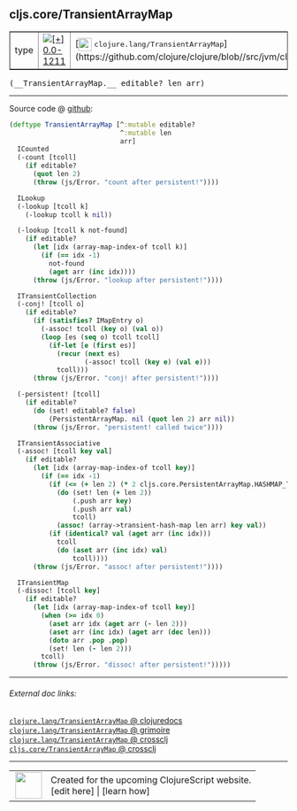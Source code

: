 ## cljs.core/TransientArrayMap



 <table border="1">
<tr>
<td>type</td>
<td><a href="https://github.com/cljsinfo/cljs-api-docs/tree/0.0-1211"><img valign="middle" alt="[+] 0.0-1211" title="Added in 0.0-1211" src="https://img.shields.io/badge/+-0.0--1211-lightgrey.svg"></a> </td>
<td>
[<img height="24px" valign="middle" src="http://i.imgur.com/1GjPKvB.png"> <samp>clojure.lang/TransientArrayMap</samp>](https://github.com/clojure/clojure/blob//src/jvm/clojure/lang/PersistentArrayMap.java)
</td>
</tr>
</table>


 <samp>
(__TransientArrayMap.__ editable? len arr)<br>
</samp>

---







Source code @ [github](https://github.com/clojure/clojurescript/blob/r2261/src/cljs/cljs/core.cljs#L4591-L4657):

```clj
(deftype TransientArrayMap [^:mutable editable?
                            ^:mutable len
                            arr]
  ICounted
  (-count [tcoll]
    (if editable?
      (quot len 2)
      (throw (js/Error. "count after persistent!"))))

  ILookup
  (-lookup [tcoll k]
    (-lookup tcoll k nil))

  (-lookup [tcoll k not-found]
    (if editable?
      (let [idx (array-map-index-of tcoll k)]
        (if (== idx -1)
          not-found
          (aget arr (inc idx))))
      (throw (js/Error. "lookup after persistent!"))))

  ITransientCollection
  (-conj! [tcoll o]
    (if editable?
      (if (satisfies? IMapEntry o)
        (-assoc! tcoll (key o) (val o))
        (loop [es (seq o) tcoll tcoll]
          (if-let [e (first es)]
            (recur (next es)
                   (-assoc! tcoll (key e) (val e)))
            tcoll)))
      (throw (js/Error. "conj! after persistent!"))))

  (-persistent! [tcoll]
    (if editable?
      (do (set! editable? false)
          (PersistentArrayMap. nil (quot len 2) arr nil))
      (throw (js/Error. "persistent! called twice"))))

  ITransientAssociative
  (-assoc! [tcoll key val]
    (if editable?
      (let [idx (array-map-index-of tcoll key)]
        (if (== idx -1)
          (if (<= (+ len 2) (* 2 cljs.core.PersistentArrayMap.HASHMAP_THRESHOLD))
            (do (set! len (+ len 2))
                (.push arr key)
                (.push arr val)
                tcoll)
            (assoc! (array->transient-hash-map len arr) key val))
          (if (identical? val (aget arr (inc idx)))
            tcoll
            (do (aset arr (inc idx) val)
                tcoll))))
      (throw (js/Error. "assoc! after persistent!"))))

  ITransientMap
  (-dissoc! [tcoll key]
    (if editable?
      (let [idx (array-map-index-of tcoll key)]
        (when (>= idx 0)
          (aset arr idx (aget arr (- len 2)))
          (aset arr (inc idx) (aget arr (dec len)))
          (doto arr .pop .pop)
          (set! len (- len 2)))
        tcoll)
      (throw (js/Error. "dissoc! after persistent!")))))
```

<!--
Repo - tag - source tree - lines:

 <pre>
clojurescript @ r2261
└── src
    └── cljs
        └── cljs
            └── <ins>[core.cljs:4591-4657](https://github.com/clojure/clojurescript/blob/r2261/src/cljs/cljs/core.cljs#L4591-L4657)</ins>
</pre>

-->

---



###### External doc links:

[`clojure.lang/TransientArrayMap` @ clojuredocs](http://clojuredocs.org/clojure.lang/TransientArrayMap)<br>
[`clojure.lang/TransientArrayMap` @ grimoire](http://conj.io/store/v1/org.clojure/clojure/1.7.0-beta3/clj/clojure.lang/TransientArrayMap/)<br>
[`clojure.lang/TransientArrayMap` @ crossclj](http://crossclj.info/fun/clojure.lang/TransientArrayMap.html)<br>
[`cljs.core/TransientArrayMap` @ crossclj](http://crossclj.info/fun/cljs.core.cljs/TransientArrayMap.html)<br>

---

 <table>
<tr><td>
<img valign="middle" align="right" width="48px" src="http://i.imgur.com/Hi20huC.png">
</td><td>
Created for the upcoming ClojureScript website.<br>
[edit here] | [learn how]
</td></tr></table>

[edit here]:https://github.com/cljsinfo/cljs-api-docs/blob/master/cljsdoc/cljs.core_TransientArrayMap.cljsdoc
[learn how]:https://github.com/cljsinfo/cljs-api-docs/wiki/cljsdoc-files

<!--

This information was too distracting to show to readers, but I'll leave it
commented here since it is helpful to:

- pretty-print the data used to generate this document
- and show how to retrieve that data



The API data for this symbol:

```clj
{:ns "cljs.core",
 :name "TransientArrayMap",
 :signature ["[editable? len arr]"],
 :history [["+" "0.0-1211"]],
 :type "type",
 :full-name-encode "cljs.core_TransientArrayMap",
 :source {:code "(deftype TransientArrayMap [^:mutable editable?\n                            ^:mutable len\n                            arr]\n  ICounted\n  (-count [tcoll]\n    (if editable?\n      (quot len 2)\n      (throw (js/Error. \"count after persistent!\"))))\n\n  ILookup\n  (-lookup [tcoll k]\n    (-lookup tcoll k nil))\n\n  (-lookup [tcoll k not-found]\n    (if editable?\n      (let [idx (array-map-index-of tcoll k)]\n        (if (== idx -1)\n          not-found\n          (aget arr (inc idx))))\n      (throw (js/Error. \"lookup after persistent!\"))))\n\n  ITransientCollection\n  (-conj! [tcoll o]\n    (if editable?\n      (if (satisfies? IMapEntry o)\n        (-assoc! tcoll (key o) (val o))\n        (loop [es (seq o) tcoll tcoll]\n          (if-let [e (first es)]\n            (recur (next es)\n                   (-assoc! tcoll (key e) (val e)))\n            tcoll)))\n      (throw (js/Error. \"conj! after persistent!\"))))\n\n  (-persistent! [tcoll]\n    (if editable?\n      (do (set! editable? false)\n          (PersistentArrayMap. nil (quot len 2) arr nil))\n      (throw (js/Error. \"persistent! called twice\"))))\n\n  ITransientAssociative\n  (-assoc! [tcoll key val]\n    (if editable?\n      (let [idx (array-map-index-of tcoll key)]\n        (if (== idx -1)\n          (if (<= (+ len 2) (* 2 cljs.core.PersistentArrayMap.HASHMAP_THRESHOLD))\n            (do (set! len (+ len 2))\n                (.push arr key)\n                (.push arr val)\n                tcoll)\n            (assoc! (array->transient-hash-map len arr) key val))\n          (if (identical? val (aget arr (inc idx)))\n            tcoll\n            (do (aset arr (inc idx) val)\n                tcoll))))\n      (throw (js/Error. \"assoc! after persistent!\"))))\n\n  ITransientMap\n  (-dissoc! [tcoll key]\n    (if editable?\n      (let [idx (array-map-index-of tcoll key)]\n        (when (>= idx 0)\n          (aset arr idx (aget arr (- len 2)))\n          (aset arr (inc idx) (aget arr (dec len)))\n          (doto arr .pop .pop)\n          (set! len (- len 2)))\n        tcoll)\n      (throw (js/Error. \"dissoc! after persistent!\")))))",
          :title "Source code",
          :repo "clojurescript",
          :tag "r2261",
          :filename "src/cljs/cljs/core.cljs",
          :lines [4591 4657]},
 :full-name "cljs.core/TransientArrayMap",
 :clj-symbol "clojure.lang/TransientArrayMap"}

```

Retrieve the API data for this symbol:

```clj
;; from Clojure REPL
(require '[clojure.edn :as edn])
(-> (slurp "https://raw.githubusercontent.com/cljsinfo/cljs-api-docs/catalog/cljs-api.edn")
    (edn/read-string)
    (get-in [:symbols "cljs.core/TransientArrayMap"]))
```

-->
